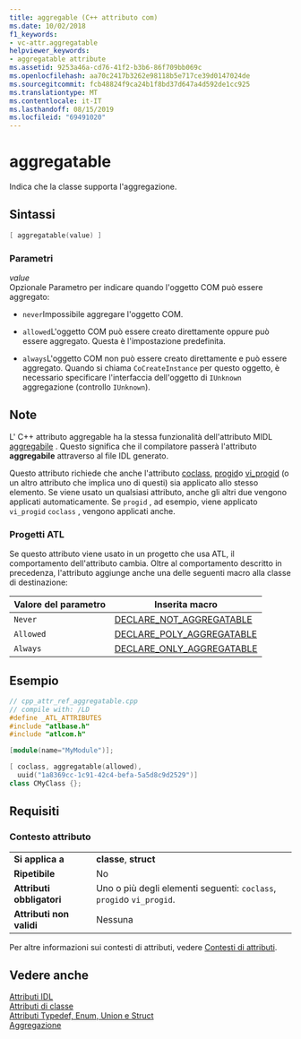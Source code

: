 ```yaml
---
title: aggregable (C++ attributo com)
ms.date: 10/02/2018
f1_keywords:
- vc-attr.aggregatable
helpviewer_keywords:
- aggregatable attribute
ms.assetid: 9253a46a-cd76-41f2-b3b6-86f709bb069c
ms.openlocfilehash: aa70c2417b3262e98118b5e717ce39d0147024de
ms.sourcegitcommit: fcb48824f9ca24b1f8bd37d647a4d592de1cc925
ms.translationtype: MT
ms.contentlocale: it-IT
ms.lasthandoff: 08/15/2019
ms.locfileid: "69491020"
---
```

# <a name="aggregatable"></a>aggregatable

Indica che la classe supporta l'aggregazione.

## <a name="syntax"></a>Sintassi

```cpp
[ aggregatable(value) ]
```

### <a name="parameters"></a>Parametri

*value*<br/>
Opzionale Parametro per indicare quando l'oggetto COM può essere aggregato:

- `never`Impossibile aggregare l'oggetto COM.

- `allowed`L'oggetto COM può essere creato direttamente oppure può essere aggregato. Questa è l'impostazione predefinita.

- `always`L'oggetto COM non può essere creato direttamente e può essere aggregato. Quando si chiama `CoCreateInstance` per questo oggetto, è necessario specificare l'interfaccia dell'oggetto di `IUnknown` aggregazione (controllo `IUnknown`).

## <a name="remarks"></a>Note

L' C++ attributo aggregable ha la stessa funzionalità dell'attributo MIDL [aggregabile](/windows/win32/Midl/aggregatable) . Questo significa che il compilatore passerà l'attributo **aggregabile** attraverso al file IDL generato.

Questo attributo richiede che anche l'attributo [coclass](coclass.md), [progid](progid.md)o [vi_progid](vi-progid.md) (o un altro attributo che implica uno di questi) sia applicato allo stesso elemento. Se viene usato un qualsiasi attributo, anche gli altri due vengono applicati automaticamente. Se `progid` , ad esempio, viene applicato `vi_progid` `coclass` , vengono applicati anche.

### <a name="atl-projects"></a>Progetti ATL

Se questo attributo viene usato in un progetto che usa ATL, il comportamento dell'attributo cambia. Oltre al comportamento descritto in precedenza, l'attributo aggiunge anche una delle seguenti macro alla classe di destinazione:

|Valore del parametro|Inserita macro|
|---------------------|--------------------|
|`Never`|[DECLARE_NOT_AGGREGATABLE](../../atl/reference/aggregation-and-class-factory-macros.md#declare_not_aggregatable)|
|`Allowed`|[DECLARE_POLY_AGGREGATABLE](../../atl/reference/aggregation-and-class-factory-macros.md#declare_poly_aggregatable)|
|`Always`|[DECLARE_ONLY_AGGREGATABLE](../../atl/reference/aggregation-and-class-factory-macros.md#declare_only_aggregatable)|

## <a name="example"></a>Esempio

```cpp
// cpp_attr_ref_aggregatable.cpp
// compile with: /LD
#define _ATL_ATTRIBUTES
#include "atlbase.h"
#include "atlcom.h"

[module(name="MyModule")];

[ coclass, aggregatable(allowed),
  uuid("1a8369cc-1c91-42c4-befa-5a5d8c9d2529")]
class CMyClass {};
```

## <a name="requirements"></a>Requisiti

### <a name="attribute-context"></a>Contesto attributo

|||
|-|-|
|**Si applica a**|**classe**, **struct**|
|**Ripetibile**|No|
|**Attributi obbligatori**|Uno o più degli elementi seguenti: `coclass`, `progid`o `vi_progid`.|
|**Attributi non validi**|Nessuna|

Per altre informazioni sui contesti di attributi, vedere [Contesti di attributi](cpp-attributes-com-net.md#contexts).

## <a name="see-also"></a>Vedere anche

[Attributi IDL](idl-attributes.md)<br/>
[Attributi di classe](class-attributes.md)<br/>
[Attributi Typedef, Enum, Union e Struct](typedef-enum-union-and-struct-attributes.md)<br/>
[Aggregazione](/windows/win32/com/aggregation)